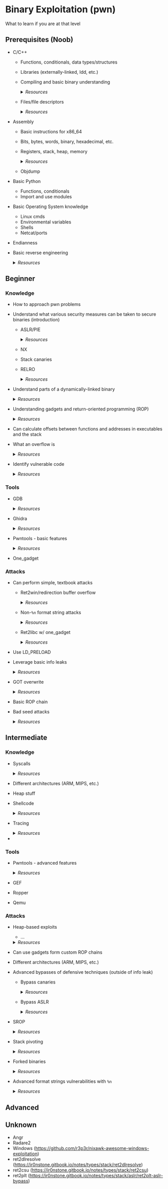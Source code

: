 # Binary Exploitation (pwn)
What to learn if you are at that level

## Prerequisites (Noob)
* C/C++
    * Functions, conditionals, data types/structures
    * Libraries (externally-linked, ldd, etc.)
    * Compiling and basic binary understanding
        <details>
            <summary><i>Resources</i></summary>

        * [Nightmare/HopperRoppers - Foundational C](https://github.com/hoppersroppers/nightmare/blob/master/modules/00-intro/readme.md)
        </details>
    * Files/file descriptors
        <details>
            <summary><i>Resources</i></summary>

        * [ir0nstone - File Descriptors](https://ir0nstone.gitbook.io/notes/types/stack/exploiting-over-sockets)
        </details>
* Assembly
    * Basic instructions for x86_64
    * Bits, bytes, words, binary, hexadecimal, etc.
    * Registers, stack, heap, memory
        <details>
            <summary><i>Resources</i></summary>

        * [Nightmare/HopperRoppers - Intro to Assembly](https://github.com/hoppersroppers/nightmare/blob/master/modules/01-intro_assembly/readme.md)
        * [Zeyuan Hu - Understanding how function call works](https://zhu45.org/posts/2017/Jul/30/understanding-how-function-call-works/)
        * [YouTube - The Stack](https://www.youtube.com/watch?v=IWQ74f2ot7E&ab_channel=RetroGameMechanicsExplained)
        * [YouTube - The Call Stack](https://www.youtube.com/watch?v=Q2sFmqvpBe0&t=318s&ab_channel=ComputerScience)
        </details>
    * Objdump
* Basic Python
    * Functions, conditionals
    * Import and use modules
* Basic Operating System knowledge
    * Linux cmds
    * Environmental variables
    * Shells
    * Netcat/ports
* Endianness
* Basic reverse engineering
    <details>
        <summary><i>Resources</i></summary>

    * [Nightmare/HopperRoppers - Intro to Rev](https://github.com/hoppersroppers/nightmare/tree/master/modules/03-beginner_re)
    </details>


## Beginner
### Knowledge
* How to approach pwn problems
* Understand what various security measures can be taken to secure binaries (introduction)
    * ASLR/PIE
        <details>
            <summary><i>Resources</i></summary>

        * [ir0nstone - PIE](https://ir0nstone.gitbook.io/notes/types/stack/pie)
        * [ir0nstone - ASLR](https://ir0nstone.gitbook.io/notes/types/stack/aslr)
        * [Nightmare/HoppersRoppers - ASLR/PIE](https://github.com/hoppersroppers/nightmare/blob/master/modules/04-Overflows/5.1-mitigation_aslr_pie/readme.md)
        </details>
    * NX
    * Stack canaries
    * RELRO
        <details>
            <summary><i>Resources</i></summary>

        * [ir0nstone - RELRO](https://ir0nstone.gitbook.io/notes/types/stack/relro)
        </details>
* Understand parts of a dynamically-linked binary
    <details>
        <summary><i>Resources</i></summary>

    * [ir0nstone - PLT and GOT](https://ir0nstone.gitbook.io/notes/types/stack/aslr/plt_and_got)
    </details>
* Understanding gadgets and return-oriented programming (ROP)
    <details>
        <summary><i>Resources</i></summary>

    * [ir0nstone - ROP](https://ir0nstone.gitbook.io/notes/types/stack/return-oriented-programming)
    * [ir0nstone - Gadgets](https://ir0nstone.gitbook.io/notes/types/stack/return-oriented-programming/gadgets)
    * [ir0nstone - Calling Conventions](https://ir0nstone.gitbook.io/notes/types/stack/return-oriented-programming/calling-conventions)
    </details>
* Can calculate offsets between functions and addresses in executables and the stack
* What an overflow is
    <details>
        <summary><i>Resources</i></summary>

    * [Nightmare/HoppersRopper - Overflows](https://github.com/hoppersroppers/nightmare/tree/master/modules/04-Overflows#overflows)
    </details>
* Identify vulnerable code
    <details>
        <summary><i>Resources</i></summary>

    * [HTB Cyber Apocalypse 2022 - Entrypoint problem](https://github.com/evyatar9/Writeups/tree/master/CTFs/2022-HTB_Cyber_Apocalypse/Pwn-Space_Pirate_Entrypoint)
    * [LITCTF 2022 - save_tyger problem](https://ctftime.org/writeup/34652)
    </details>

### Tools
* GDB
    <details>
        <summary><i>Resources</i></summary>

    * [Nightmare/HopperRoppers - GDB](https://github.com/hoppersroppers/nightmare/blob/master/modules/02-intro_tooling/gdb-unit_02.md)
    </details>
* Ghidra
    <details>
        <summary><i>Resources</i></summary>

    * [Nightmare/HopperRoppers - Ghidra](https://github.com/hoppersroppers/nightmare/blob/master/modules/02-intro_tooling/ghidra/readme.md)
    </details>
* Pwntools - basic features
    <details>
        <summary><i>Resources</i></summary>

    * [Nightmare - Pwntools intro](https://guyinatuxedo.github.io/02-intro_tooling/pwntools/index.html)
    * [ir0nstone - Processes and communication](https://ir0nstone.gitbook.io/notes/other/pwntools/processes_and_communication)
    * [ir0nstone - Logging and Context](https://ir0nstone.gitbook.io/notes/other/pwntools/logging_and_context)
    * [ir0nstone - Packing](https://ir0nstone.gitbook.io/notes/other/pwntools/packing)
    </details>
* One_gadget

### Attacks
* Can perform simple, textbook attacks
    * Ret2win/redirection buffer overflow
        <details>
            <summary><i>Resources</i></summary>

        * [ir0nstone - ret2win](https://ir0nstone.gitbook.io/notes/types/stack/ret2win)
        * [LITCTF 2022 - save_tyger2 problem (ret2win)](https://github.com/CTF-Team-PlusPlusC/LITCTF2022-Writeups/tree/main/save_tyger2)
        * [HTB Cyber Apocalypse 2022 - Going Deeper problem (flow redirection)](https://heinandre.no/htb-cyber-apocalypse-2022/pwn/space-pirate-going-deeper/)
        </details>
    * Non-`%n` format string attacks
        <details>
            <summary><i>Resources</i></summary>

        * [ir0nstone - Format string attacks](https://ir0nstone.gitbook.io/notes/types/stack/format-string)
        </details>
    * Ret2libc w/ one_gadget
        <details>
            <summary><i>Resources</i></summary>

        * [ir0nstone - ret2libc](https://ir0nstone.gitbook.io/notes/types/stack/return-oriented-programming/ret2libc)
        </details>
* Use LD_PRELOAD
* Leverage basic info leaks
    <details>
        <summary><i>Resources</i></summary>

    * [ir0nstone - PIE info leak](https://ir0nstone.gitbook.io/notes/types/stack/pie/pie-exploit)
    * [ir0nstone - ASLR info leak](https://ir0nstone.gitbook.io/notes/types/stack/aslr/aslr-bypass-with-given-leak)
    * [HTB Cyber Apocalypse 2022 - Retribution problem](https://matth.dmz42.org/posts/2022/hackthebox-ctf-cyber-apocalypse-2022-intergalactic-chase-pwn/#1-space-pirate-retribution)
    </details>
* GOT overwrite
    <details>
        <summary><i>Resources</i></summary>

    * [ir0nstone - GOT Overwrite](https://ir0nstone.gitbook.io/notes/types/stack/got-overwrite) and [Exploitation](https://ir0nstone.gitbook.io/notes/types/stack/got-overwrite/exploiting-a-got-overwrite)
    </details>
* Basic ROP chain
* Bad seed attacks
    <details>
        <summary><i>Resources</i></summary>

    * [Nightmare/HoppersRoppers - Bad Seed](https://github.com/hoppersroppers/nightmare/tree/master/modules/05-CriticalMisc#bad-seed)
    </details>


## Intermediate
### Knowledge
* Syscalls
    <details>
        <summary><i>Resources</i></summary>
    
    * [ir0nstone - Syscalls](https://ir0nstone.gitbook.io/notes/types/stack/syscalls)
    * [Linux x86_64 Syscall Table](https://blog.rchapman.org/posts/Linux_System_Call_Table_for_x86_64/)
    </details>
* Different architectures (ARM, MIPS, etc.)
* Heap stuff
* Shellcode
    <details>
        <summary><i>Resources</i></summary>
    
    * [Nightmare/HoppersRoppers - Shellcode](https://github.com/hoppersroppers/nightmare/blob/master/modules/04-Overflows/unit_03_shell.md)
    * [ir0nstone - Reliable shellcode](https://ir0nstone.gitbook.io/notes/types/stack/relro)
    * [Nightmare/HoppersRopper - Shellcode variations](https://github.com/hoppersroppers/nightmare/blob/master/modules/04-Overflows/unit_04.md)
    </details>
* Tracing
    <details>
        <summary><i>Resources</i></summary>
    
    * [Nightmare/HopperRoppers - ptrace](https://github.com/hoppersroppers/nightmare/blob/master/modules/02-intro_tooling/ptraceLesson.md)
    </details>
* 

### Tools
* Pwntools - advanced features
    <details>
        <summary><i>Resources</i></summary>

    * [Good guide for understanding more advanced pwntools features (Gallopsled)](https://github.com/Gallopsled/pwntools-tutorial)
    * [ir0nstone - ELFs](https://ir0nstone.gitbook.io/notes/other/pwntools/elf)
    * [ir0nstone - ROP](https://ir0nstone.gitbook.io/notes/other/pwntools/rop)
    * [pwntools docs - ASM](https://docs.pwntools.com/en/stable/asm.html)
    * [pwntools docs - Shellcraft](https://docs.pwntools.com/en/stable/shellcraft.html)
    * [ir0nstone - Shellcode example](https://ir0nstone.gitbook.io/notes/types/stack/shellcode)
    * [ir0nstone - Using NOPs in shellcode](https://ir0nstone.gitbook.io/notes/types/stack/nops)
    </details>
* GEF
* Ropper
* Qemu

### Attacks
* Heap-based exploits
    * ...
    <details>
        <summary><i>Resources</i></summary>

    * https://ir0nstone.gitbook.io/notes/types/heap
    </details>
* Can use gadgets form custom ROP chains
* Different architectures (ARM, MIPS, etc.)
* Advanced bypasses of defensive techniques (outside of info leak)
    * Bypass canaries
        <details>
            <summary><i>Resources</i></summary>

        * [ir0nstone - Stack canary bypasses](https://ir0nstone.gitbook.io/notes/types/stack/canaries)
        * [Nightmare/HoppersRoppers - Stack smashing and canary bypass](https://github.com/hoppersroppers/nightmare/blob/master/modules/04-Overflows/unit_05.md#stack-smashing-detected)
        </details>
    * Bypass ASLR
        <details>
            <summary><i>Resources</i></summary>

        * [Nightmare/HoppersRoppers - Defeating ASLR](https://github.com/hoppersroppers/nightmare/blob/master/modules/04-Overflows/unit_05.md)
        * [Nightmare/HoppersRoppers - Partial Overwrite](https://github.com/hoppersroppers/nightmare/tree/master/modules/05-CriticalMisc#partial-overwrite)
        </details>
* SROP
    <details>
        <summary><i>Resources</i></summary>

    * [ir0nstone - SROP](https://ir0nstone.gitbook.io/notes/types/stack/syscalls/sigreturn-oriented-programming-srop)
    </details>
* Stack pivoting
    <details>
        <summary><i>Resources</i></summary>

    * [ir0nstone - Stack pivoting](https://ir0nstone.gitbook.io/notes/types/stack/stack-pivoting)
    </details>
* Forked binaries
    <details>
        <summary><i>Resources</i></summary>
    
    * [ir0nstone - Forking processes](https://ir0nstone.gitbook.io/notes/types/stack/forking-processes)
    </details>
* Advanced format strings vulnerabilities with `%n`
    <details>
        <summary><i>Resources</i></summary>
    
    * [Nightmare/HoppersRoppers - Format strings](https://github.com/hoppersroppers/nightmare/tree/master/modules/05-CriticalMisc#format-strings)
    </details>


## Advanced


## Unknown
* Angr
* Radare2
* Windows (https://github.com/r3p3r/nixawk-awesome-windows-exploitation)
* ret2dlresolve (https://ir0nstone.gitbook.io/notes/types/stack/ret2dlresolve)
* ret2csu (https://ir0nstone.gitbook.io/notes/types/stack/ret2csu)
* ret2plt (https://ir0nstone.gitbook.io/notes/types/stack/aslr/ret2plt-aslr-bypass)